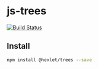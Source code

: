 # js-trees

[![Build Status](https://travis-ci.org/hexlet-components/js-trees.svg?branch=master)](https://travis-ci.org/hexlet-components/js-trees)

## Install

```sh
npm install @hexlet/trees --save
```